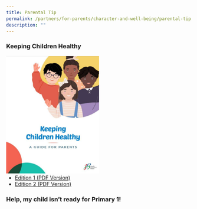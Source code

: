```yaml
---
title: Parental Tip
permalink: /partners/for-parents/character-and-well-being/parental-tip
description: ""
---
```

### Keeping Children Healthy

<div>  
<div style="float: left">  
<img src="/images/Keeping%20Children%20Healthy_poster.jpg" 
     style="width:50%">
</div>  
<div></div>  
</div>

<br>

* [Edition 1 (PDF Version)](/files/Parents-Newsletter-Edition-1.pdf)
* [Edition 2 (PDF Version)](/files/Parents-Newsletter-Edition-2.pdf)

### Help, my child isn’t ready for Primary 1!
